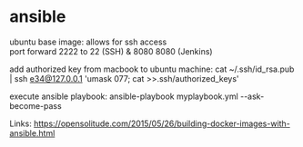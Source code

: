 # ansible
ubuntu base image: allows for ssh access <br>
port forward 2222 to 22 (SSH) & 8080 8080 (Jenkins)

add authorized key from macbook to ubuntu machine: cat ~/.ssh/id_rsa.pub | ssh e34@127.0.0.1 'umask 077; cat >>.ssh/authorized_keys'


execute ansible playbook: ansible-playbook myplaybook.yml --ask-become-pass

Links: 
https://opensolitude.com/2015/05/26/building-docker-images-with-ansible.html




